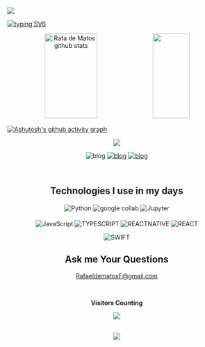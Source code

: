 <img widht = 100% src="https://capsule-render.vercel.app/api?type=waving&color=A020F0&height=120&section=header"/>

[![typing SV6](https://readme-typing-svg.herokuapp.com/?color=A020F0&size=35&center=true&vCenter=true&width=1000&lines=WELL+HELLO+THERE!;+MY+NAME+IS+RAFAEL+MATOS;I'M+19+YEARS+OLD;GRADUATED+COMPUTER+SCIENCE;BE+WELCOME+IN+MY+GITHUB:%29)](https://git.io/typing-svg)

<div align="center">
<img width="49%" height="195px" src="https://github-readme-stats.vercel.app/api?username=RafadeMatos&show_icons=true&count_private=true&hide_border=true&title_color=A020F0&icon_color=A020F0&text_color=c9d1d9&bg_color=0d1117"
alt="Rafa de Matos github stats"/>
<img width="41%" height="195px" src="https://github-readme-stats.vercel.app/api/top-langs/?username=RafadeMatos&layout=compact&hide_border=true&title_color=A020F0&icon_color=A020F0&text_color=c9d1d9&bg_color=0d1117"/>
</div>

[![Ashutosh's github activity graph](https://github-readme-activity-graph.cyclic.app/graph?username=RafadeMatos&bg_color=000000&color=aa19d2&line=902de1&point=181616&area=true&hide_border=true)](https://github.com/ashutosh00710/github-readme-activity-graph)

<p align="center">
<img src="https://github-profile-trophy.vercel.app/?username=RafadeMatos&theme=dracula&row=2&no-bg=true&column=3&margin-w=15&margin-h=15"/>
</p>

<div align="center">
  <div style="display: inline_block>
     
[![blog](https://img.shields.io/badge/Instagram-E4405F?style=for-the-badge&logo=instagram&logoColor=white)](https://instagram.com/rafayesklodowska?igshid=NTE5MzUyOTY=)
[![blog](https://img.shields.io/badge/GitHub-100000?style=for-the-badge&logo=github&logoColor=white)](https://github.com/RafadeMatos/Rafade-Matos.git)
[![blog](https://img.shields.io/badge/TensorFlow-FF6F00?style=for-the-badge&logo=tensorflow&logoColor=white)](https://openai.com/)
  </div> <br>
</div>

<div align="center">

## Technologies I use in my days
<div align="center"
<div style="display: inline_block">
<img align="center" alt="Python" 
src="https://img.shields.io/badge/Python-14354C?style=for-the-badge&logo=python&logoColor=white">                                                           
<img align="center" alt="google collab" 
src="https://img.shields.io/badge/Colab-F9AB00?style=for-the-badge&logo=googlecolab&color=525252">                                                             
<img align="center" alt="Jupyter" 
src="https://img.shields.io/badge/Made%20with-Jupyter-orange?style=for-the-badge&logo=Jupyter"><BR>                                                                      </BR>
                                                                                              
<img align="center" alt="JavaScript" src="https://img.shields.io/badge/JavaScript-323330?style=for-the-badge&logo=javascript&logoColor=F7DF1E"/>
<img align="center" alt="TYPESCRIPT" src="https://img.shields.io/badge/TypeScript-007ACC?style=for-the-badge&logo=typescript&logoColor=white"/>                          <img align="center" alt="REACTNATIVE" src="https://img.shields.io/badge/React_Native-20232A?style=for-the-badge&logo=react&logoColor=61DAFB">
<img align="center" alt="REACT" src="https://img.shields.io/badge/React-20232A?style=for-the-badge&logo=react&logoColor=61DAFB">

                                                                                                                               
<img align="center" alt="SWIFT" 
src="https://img.shields.io/badge/Swift-FA7343?style=for-the-badge&logo=swift&logoColor=white=SWIFT">                                                                                                                               

## Ask me Your Questions

RafaeldematosF@gmail.com

<div align="center">
<br><p align="center"><b>Visitors Counting</b></p>
<p align="center"><img align="center" src="https://profile-counter.glitch.me/{RafadeMatos}/count.svg" /></p>
<br>
</div>


<img widht = 100% src="https://capsule-render.vercel.app/api?type=waving&color=A020F0&height=120&section=header"/>

